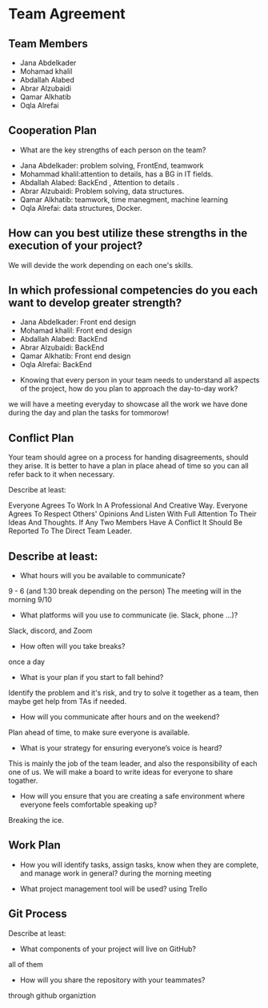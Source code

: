 # Team Agreement

## Team Members

- Jana Abdelkader
- Mohamad khalil
- Abdallah Alabed
- Abrar Alzubaidi
- Qamar Alkhatib
- Oqla Alrefai

## Cooperation Plan

* What are the key strengths of each person on the team?

- Jana Abdelkader: problem solving, FrontEnd, teamwork
- Mohammad khalil:attention to details, has a BG in IT fields. 
- Abdallah Alabed: BackEnd ,  Attention to details .
- Abrar Alzubaidi: Problem solving, data structures.
- Qamar Alkhatib: teamwork, time manegment, machine learning
- Oqla Alrefai: data structures, Docker.

## How can you best utilize these strengths in the execution of your project?

We will devide the work depending on each one's skills. 

## In which professional competencies do you each want to develop greater strength?

- Jana Abdelkader: Front end design
- Mohamad khalil: Front end design
- Abdallah Alabed: BackEnd 
- Abrar Alzubaidi: BackEnd
- Qamar Alkhatib: Front end design
- Oqla Alrefai: BackEnd

* Knowing that every person in your team needs to understand all aspects of the project, how do you plan to approach the day-to-day work?

we will have a meeting everyday to showcase all the work we have done during the day and plan the tasks for tommorow!

## Conflict Plan


Your team should agree on a process for handing disagreements, should they arise. It is better to have a plan in place ahead of time so you can all refer back to it when necessary.

Describe at least:

Everyone Agrees To Work In A Professional And Creative Way.
Everyone Agrees To Respect Others' Opinions And Listen With Full Attention To Their Ideas And Thoughts.
If Any Two Members Have A Conflict It Should Be Reported To The Direct Team Leader.

## Describe at least:

- What hours will you be available to communicate?

9 - 6  (and 1:30 break depending on the person)
The meeting will in the morning 9/10

- What platforms will you use to communicate (ie. Slack, phone …)?

Slack, discord, and Zoom

- How often will you take breaks?

once a day

- What is your plan if you start to fall behind?

Identify the problem and it's risk, and try to solve it together as a team, then maybe get help from TAs if needed.

- How will you communicate after hours and on the weekend?

Plan ahead of time, to make sure everyone is available. 

- What is your strategy for ensuring everyone’s voice is heard?

This is mainly the job of the team leader, and also the responsibility of each one of us. 
We will make a board to write ideas for everyone to share togather.

- How will you ensure that you are creating a safe environment where everyone feels comfortable speaking up?

Breaking the ice. 

## Work Plan

- How you will identify tasks, assign tasks, know when they are complete, and manage work in general?
during the morning meeting

- What project management tool will be used?
using Trello 

## Git Process

Describe at least:

- What components of your project will live on GitHub?

all of them

- How will you share the repository with your teammates?

through github organiztion
